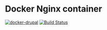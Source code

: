 # Docker Nginx container

[![docker-drupal](https://img.shields.io/badge/spy86-nginx-blue.svg)](https://cloud.docker.com/repository/docker/spy86/nginx) [![Build Status](https://dev.azure.com/DevOpsSysOps/Docker/_apis/build/status/Docker%20Nginx?branchName=main)](https://dev.azure.com/DevOpsSysOps/Docker/_build/latest?definitionId=47&branchName=main)
